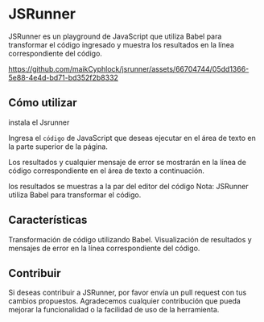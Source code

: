 # JSRunner
JSRunner es un playground de JavaScript que utiliza Babel para transformar el código ingresado y muestra los resultados en la línea correspondiente del código.


https://github.com/maikCyphlock/jsrunner/assets/66704744/05dd1366-5e88-4e4d-bd71-bd352f2b8332


## Cómo utilizar
instala el Jsrunner

Ingresa el `código` de JavaScript que deseas ejecutar en el área de texto en la parte superior de la página.

Los resultados y cualquier mensaje de error se mostrarán en la línea de código correspondiente en el área de texto a continuación.

los resultados se muestras a la par del editor del código 
Nota: JSRunner utiliza  Babel para transformar el código.

## Características
Transformación de código utilizando Babel.
Visualización de resultados y mensajes de error en la línea correspondiente del código.

## Contribuir
Si deseas contribuir a JSRunner, por favor envía un pull request con tus cambios propuestos. Agradecemos cualquier contribución que pueda mejorar la funcionalidad o la facilidad de uso de la herramienta.
